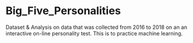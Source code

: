 # Big_Five_Personalities
Dataset &amp; Analysis on data that was collected from 2016 to 2018 on an an interactive on-line personality test.
This is to practice machine learning.